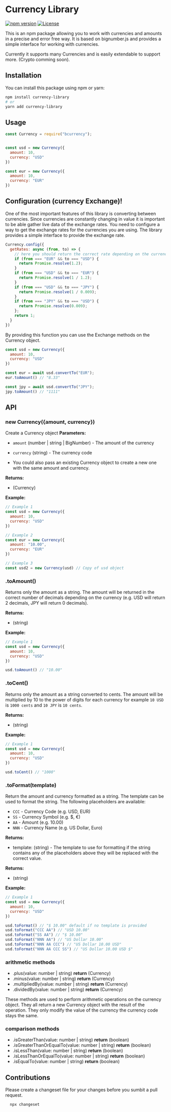 # Currency Library

[![npm version](https://badge.fury.io/js/bcurrency.svg)](https://www.npmjs.com/package/bcurrency)
[![License](https://img.shields.io/badge/license-MIT-blue.svg)](https://opensource.org/licenses/MIT)


This is an npm package allowing you to work with currencies and amounts in a precise and error free way. It is based on bignumber.js and provides a simple interface for working with currencies. 

Currently it supports many Currencies and is easily extendable to support more. (Crypto comming soon).

## Installation

You can install this package using npm or yarn:

```bash
npm install currency-library
# or
yarn add currency-library
```


## Usage

```javascript
const Currency = require("bcurrency");


const usd = new Currency({
  amount: 10,
  currency: "USD"
})

const eur = new Currency({
  amount: 10,
  currency: "EUR"
})
```

## Configuration (currency Exchange)!

One of the most important features of this library is converting between currencies. Since currencies are constantly changing in value it is important to be able gather live data of the exchange rates. You need to configure a way to get the exchange rates for the currencies you are using. The library provides a simple interface to provide the exchange rate.

```javascript
Currency.config({
  getRates: async (from, to) => {
    // here you should return the correct rate depending on the currencies
    if (from === "EUR" && to === "USD") {
      return Promise.resolve(1.2);
    }
    if (from === "USD" && to === "EUR") {
      return Promise.resolve(1 / 1.2);
    }
    if (from === "USD" && to === "JPY") {
      return Promise.resolve(1 / 0.009);
    }
    if (from === "JPY" && to === "USD") {
      return Promise.resolve(0.009);
    };
    return 1;
  }
})
```

By providing this function you can use the Exchange methods on the Currency object.

```javascript
const usd = new Currency({
  amount: 10,
  currency: "USD"
})

const eur = await usd.convertTo("EUR");
eur.toAmount() // "8.33"

const jpy = await usd.convertTo("JPY");
jpy.toAmount() // "1111"
```

## API

### new Currency({amount, currency})

Create a Currency object
**Parameters:**

- `amount` (number | string | BigNumber) - The amount of the currency
- `currency` (string) - The currency code

- You could also pass an existing Currency object to create a new one with the same amount and currency.

**Returns:**

- (Currency)

**Example:**

```javascript
// Example 1
const usd = new Currency({
  amount: 10,
  currency: "USD"
})

// Example 2
const eur = new Currency({
  amount: "10.00",
  currency: "EUR"
}) 

// Example 3
const usd2 = new Currency(usd) // Copy of usd object
```


### .toAmount()

Returns only the amount as a string. The amount will be returned in the correct number of decimals depending on the currency (e.g. USD will return 2 decimals, JPY will return 0 decimals).

**Returns:**

- (string)


**Example:**

```javascript
// Example 1
const usd = new Currency({
  amount: 10,
  currency: "USD"
})

usd.toAmount() // "10.00"
```


### .toCent()

Returns only the amount as a string converted to cents. The amount will be multiplied by 10 to the power of digits for each currency for example `10 USD` is `1000 cents` and `10 JPY` is `10 cents`.

**Returns:**

- (string)


**Example:**

```javascript
// Example 1
const usd = new Currency({
  amount: 10,
  currency: "USD"
})

usd.toCent() // "1000"
```

### .toFormat(template)

Return the amount and currency formatted as a string. The template can be used to format the string. The following placeholders are available:
  - `CCC` - Currency Code (e.g. USD, EUR)
  - `SS` - Currency Symbol (e.g. $, €)
  - `AA` - Amount (e.g. 10.00)
  - `NNN` - Currency Name (e.g. US Dollar, Euro)

**Returns:**

- template: (string) - The template to use for formatting if the string contains any of the placeholders above they will be replaced with the correct value.

**Returns:**

- (string)


**Example:**

```javascript
// Example 1
const usd = new Currency({
  amount: 10,
  currency: "USD"
})

usd.toFormat() // "$ 10.00" default if no template is provided
usd.toFormat("CCC AA") // "USD 10.00"
usd.toFormat("SS AA") // "$ 10.00"
usd.toFormat("NNN AA") // "US Dollar 10.00"
usd.toFormat("NNN AA CCC") // "US Dollar 10.00 USD"
usd.toFormat("NNN AA CCC SS") // "US Dollar 10.00 USD $"
```


### arithmetic methods
- .plus(value: number | string) **return** (Currency)
- .minus(value: number | string) **return** (Currency)
- .multipliedBy(value: number | string) **return** (Currency)
- .dividedBy(value: number | string) **return** (Currency)

These methods are used to perform arithmetic operations on the currency object. They all return a new Currency object with the result of the operation. They only modify the value of the currency the currency code stays the same.

### comparison methods
- .isGreaterThan(value: number | string) **return** (boolean)
- .isGreaterThanOrEqualTo(value: number | string) **return** (boolean)
- .isLessThan(value: number | string) **return** (boolean)
- .isLessThanOrEqualTo(value: number | string) **return** (boolean)
- .isEqualTo(value: number | string) **return** (boolean)


## Contributions

Please create a changeset file for your changes before you sumbit a pull request.

```
  npx changeset
```
